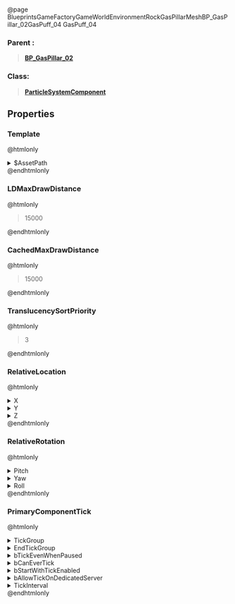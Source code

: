@page BlueprintsGameFactoryGameWorldEnvironmentRockGasPillarMeshBP_GasPillar_02GasPuff_04 GasPuff_04
### Parent :
<b><a href="_blueprints_game_factory_game_world_environment_rock_gas_pillar_mesh_b_p__gas_pillar_02.html"><blockquote>BP_GasPillar_02</blockquote></a></b>
### Class:
<b><a href="_class_script_particle_system_component.html"><blockquote>ParticleSystemComponent</blockquote></a></b>
## Properties
### Template
@htmlonly
<details>
 <summary>$AssetPath</summary>
<b><a href="_blueprints_game_factory_game_world_environment_rock_gas_pillar_particle_gas_puff_01.html"><blockquote>GasPuff_01</blockquote></a></b>
</details>
@endhtmlonly

### LDMaxDrawDistance
@htmlonly
<blockquote>15000</blockquote>
@endhtmlonly

### CachedMaxDrawDistance
@htmlonly
<blockquote>15000</blockquote>
@endhtmlonly

### TranslucencySortPriority
@htmlonly
<blockquote>3</blockquote>
@endhtmlonly

### RelativeLocation
@htmlonly
<details>
 <summary>X</summary>
<blockquote>76.57572174072266</blockquote>
</details>
<details>
 <summary>Y</summary>
<blockquote>63.53252029418945</blockquote>
</details>
<details>
 <summary>Z</summary>
<blockquote>228.07620239257812</blockquote>
</details>
@endhtmlonly

### RelativeRotation
@htmlonly
<details>
 <summary>Pitch</summary>
<blockquote>35.74875259399414</blockquote>
</details>
<details>
 <summary>Yaw</summary>
<blockquote>47.92787170410156</blockquote>
</details>
<details>
 <summary>Roll</summary>
<blockquote>14.564413070678711</blockquote>
</details>
@endhtmlonly

### PrimaryComponentTick
@htmlonly
<details>
 <summary>TickGroup</summary>
<blockquote>2</blockquote>
</details>
<details>
 <summary>EndTickGroup</summary>
<blockquote>0</blockquote>
</details>
<details>
 <summary>bTickEvenWhenPaused</summary>
<blockquote>False</blockquote>
</details>
<details>
 <summary>bCanEverTick</summary>
<blockquote>True</blockquote>
</details>
<details>
 <summary>bStartWithTickEnabled</summary>
<blockquote>False</blockquote>
</details>
<details>
 <summary>bAllowTickOnDedicatedServer</summary>
<blockquote>False</blockquote>
</details>
<details>
 <summary>TickInterval</summary>
<blockquote>0</blockquote>
</details>
@endhtmlonly


